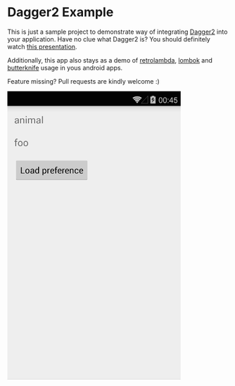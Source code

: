 Dagger2 Example
=====================

This is just a sample project to demonstrate way of integrating [Dagger2](https://github.com/google/dagger) into your application. Have no clue what Dagger2 is? You should definitely watch [this presentation](https://www.youtube.com/watch?v=oK_XtfXPkqw).

Additionally, this app also stays as a demo of [retrolambda](https://github.com/orfjackal/retrolambda), [lombok](http://projectlombok.org/) and [butterknife](http://jakewharton.github.io/butterknife/) usage in yous android apps.

Feature missing? Pull requests are kindly welcome :)

![app screenshot](screenshot.png)
